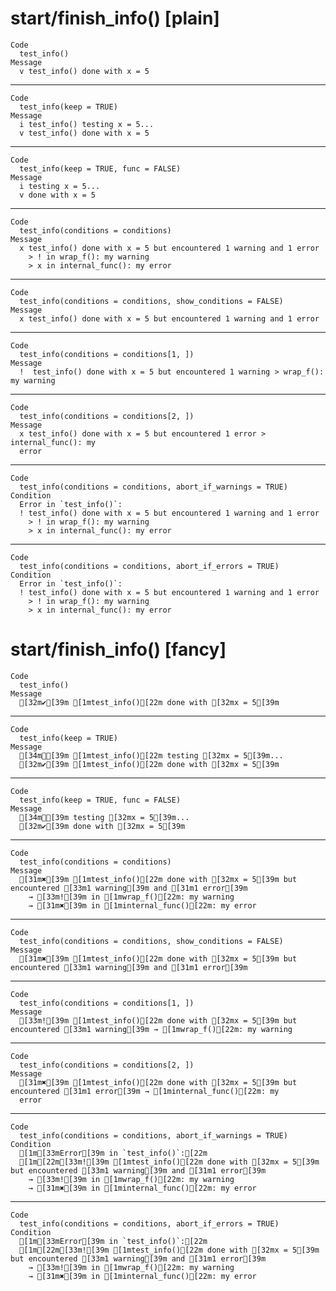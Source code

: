 # start/finish_info() [plain]

    Code
      test_info()
    Message
      v test_info() done with x = 5

---

    Code
      test_info(keep = TRUE)
    Message
      i test_info() testing x = 5...
      v test_info() done with x = 5

---

    Code
      test_info(keep = TRUE, func = FALSE)
    Message
      i testing x = 5...
      v done with x = 5

---

    Code
      test_info(conditions = conditions)
    Message
      x test_info() done with x = 5 but encountered 1 warning and 1 error
        > ! in wrap_f(): my warning
        > x in internal_func(): my error

---

    Code
      test_info(conditions = conditions, show_conditions = FALSE)
    Message
      x test_info() done with x = 5 but encountered 1 warning and 1 error

---

    Code
      test_info(conditions = conditions[1, ])
    Message
      !  test_info() done with x = 5 but encountered 1 warning > wrap_f(): my warning

---

    Code
      test_info(conditions = conditions[2, ])
    Message
      x test_info() done with x = 5 but encountered 1 error > internal_func(): my
      error

---

    Code
      test_info(conditions = conditions, abort_if_warnings = TRUE)
    Condition
      Error in `test_info()`:
      ! test_info() done with x = 5 but encountered 1 warning and 1 error
        > ! in wrap_f(): my warning
        > x in internal_func(): my error

---

    Code
      test_info(conditions = conditions, abort_if_errors = TRUE)
    Condition
      Error in `test_info()`:
      ! test_info() done with x = 5 but encountered 1 warning and 1 error
        > ! in wrap_f(): my warning
        > x in internal_func(): my error

# start/finish_info() [fancy]

    Code
      test_info()
    Message
      [32m✔[39m [1mtest_info()[22m done with [32mx = 5[39m

---

    Code
      test_info(keep = TRUE)
    Message
      [34mℹ[39m [1mtest_info()[22m testing [32mx = 5[39m...
      [32m✔[39m [1mtest_info()[22m done with [32mx = 5[39m

---

    Code
      test_info(keep = TRUE, func = FALSE)
    Message
      [34mℹ[39m testing [32mx = 5[39m...
      [32m✔[39m done with [32mx = 5[39m

---

    Code
      test_info(conditions = conditions)
    Message
      [31m✖[39m [1mtest_info()[22m done with [32mx = 5[39m but encountered [33m1 warning[39m and [31m1 error[39m
        → [33m![39m in [1mwrap_f()[22m: my warning
        → [31m✖[39m in [1minternal_func()[22m: my error

---

    Code
      test_info(conditions = conditions, show_conditions = FALSE)
    Message
      [31m✖[39m [1mtest_info()[22m done with [32mx = 5[39m but encountered [33m1 warning[39m and [31m1 error[39m

---

    Code
      test_info(conditions = conditions[1, ])
    Message
      [33m![39m [1mtest_info()[22m done with [32mx = 5[39m but encountered [33m1 warning[39m → [1mwrap_f()[22m: my warning

---

    Code
      test_info(conditions = conditions[2, ])
    Message
      [31m✖[39m [1mtest_info()[22m done with [32mx = 5[39m but encountered [31m1 error[39m → [1minternal_func()[22m: my
      error

---

    Code
      test_info(conditions = conditions, abort_if_warnings = TRUE)
    Condition
      [1m[33mError[39m in `test_info()`:[22m
      [1m[22m[33m![39m [1mtest_info()[22m done with [32mx = 5[39m but encountered [33m1 warning[39m and [31m1 error[39m
        → [33m![39m in [1mwrap_f()[22m: my warning
        → [31m✖[39m in [1minternal_func()[22m: my error

---

    Code
      test_info(conditions = conditions, abort_if_errors = TRUE)
    Condition
      [1m[33mError[39m in `test_info()`:[22m
      [1m[22m[33m![39m [1mtest_info()[22m done with [32mx = 5[39m but encountered [33m1 warning[39m and [31m1 error[39m
        → [33m![39m in [1mwrap_f()[22m: my warning
        → [31m✖[39m in [1minternal_func()[22m: my error

